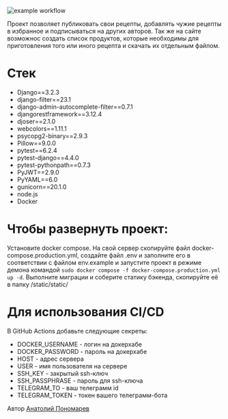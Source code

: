 ![example workflow](https://github.com/Karramb/kittygram_final/actions/workflows/main.yml/badge.svg)

Проект позволяет публиковать свои рецепты, добавлять чужие рецепты в избранное и подписываться на других авторов. Так же на сайте возможнос создать список продуктов, которые необходимы для приготовления того или иного рецепта и скачать их отдельным файлом.

# Стек
- Django==3.2.3
- django-filter==23.1
- django-admin-autocomplete-filter==0.7.1
- djangorestframework==3.12.4
- djoser==2.1.0
- webcolors==1.11.1
- psycopg2-binary==2.9.3
- Pillow==9.0.0
- pytest==6.2.4
- pytest-django==4.4.0
- pytest-pythonpath==0.7.3
- PyJWT==2.9.0
- PyYAML==6.0
- gunicorn==20.1.0
- node.js
- Docker

# Чтобы развернуть проект:
Установите docker compose.
На свой сервер скопируйте файл docker-compose.production.yml, создайте файл .env и заполните его в соответствии с файлом env.example и запустите проект в режиме демона командой ```sudo docker compose -f docker-compose.production.yml up -d```.
Выполните миграции и соберите статику бэкенда, скопируйте её в папку  /static/static/

# Для использования CI/CD
В GitHub Actions добавьте следующие секреты:
- DOCKER_USERNAME - логин на докерхабе
- DOCKER_PASSWORD - пароль на докерхабе
- HOST - адрес сервера
- USER - имя пользователя на сервере
- SSH_KEY - закрытый ssh-ключ
- SSH_PASSPHRASE - пароль для ssh-ключа
- TELEGRAM_TO - ваш телеграмм id
- TELEGRAM_TOKEN - токен вашего телеграмм-бота


Автор [Анатолий Пономарев](https://github.com/Karramb)